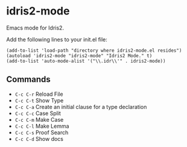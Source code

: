 # idris2-mode
Emacs mode for Idris2.

Add the following lines to your init.el file:

```
(add-to-list 'load-path "directory where idris2-mode.el resides")
(autoload 'idris2-mode "idris2-mode" "Idris2 Mode." t)
(add-to-list 'auto-mode-alist '("\\.idr\\'" . idris2-mode))
```
## Commands
* `C-c C-r` Reload File
* `C-c C-t` Show Type
* `C-c C-a` Create an initial clause for a type declaration
* `C-c C-c` Case Split
* `C-c C-m` Make Case
* `C-c C-l` Make Lemma
* `C-c C-s` Proof Search
* `C-c C-d` Show docs
